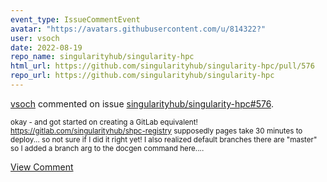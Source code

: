 ```yaml
---
event_type: IssueCommentEvent
avatar: "https://avatars.githubusercontent.com/u/814322?"
user: vsoch
date: 2022-08-19
repo_name: singularityhub/singularity-hpc
html_url: https://github.com/singularityhub/singularity-hpc/pull/576
repo_url: https://github.com/singularityhub/singularity-hpc
---
```


<a href='https://github.com/vsoch' target='_blank'>vsoch</a> commented on issue <a href='https://github.com/singularityhub/singularity-hpc/pull/576' target='_blank'>singularityhub/singularity-hpc#576</a>.

<small>okay - and got started on creating a GitLab equivalent! https://gitlab.com/singularityhub/shpc-registry supposedly pages take 30 minutes to deploy... so not sure if I did it right yet! I also realized default branches there are "master" so I added a branch arg to the docgen command here....</small>

<a href='https://github.com/singularityhub/singularity-hpc/pull/576' target='_blank'>View Comment</a>